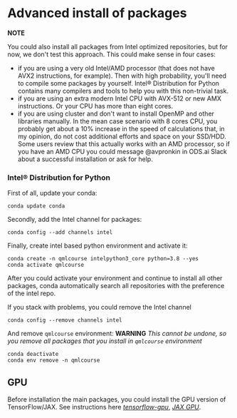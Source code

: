 # Advanced install of packages

**NOTE**

You could also install all packages from Intel optimized repositories, but for now, we don't test this approach. This could make sense in four cases:

- if you are using a very old Intel/AMD processor (that does not have AVX2 instructions, for example). Then with high probability, you'll need to compile some packages by yourself. Intel® Distribution for Python contains many compilers and tools to help you with this non-trivial task.
- if you are using an extra modern Intel CPU with AVX-512 or new AMX instructions. Or your CPU has more than eight cores.
- if you are using cluster and don't want to install OpenMP and other libraries manually.
  In the mean case scenario with 8 cores CPU, you probably get about a 10% increase in the speed of calculations that, in my opinion, do not cost additional efforts and space on your SSD/HDD. Some users review that this actually works with an AMD processor, so if you have an AMD CPU you could message @avpronkin in ODS.ai Slack about a successful installation or ask for help.

### Intel® Distribution for Python

First of all, update your conda:

```shell
conda update conda
```

Secondly, add the Intel channel for packages:

```shell
conda config --add channels intel
```

Finally, create intel based python environment and activate it:

```shell
conda create -n qmlcourse intelpython3_core python=3.8 --yes
conda activate qmlcourse
```

After you could activate your environment and continue to install all other packages, conda automatically search all repositories with the preference of the intel repo.

If you stack with problems, you could remove the Intel channel

```shell
conda config --remove channels intel
```

And remove `qmlcourse` environment:
**WARNING**
_This cannot be undone, so you remove all packages that you install in `qmlcourse` environment_

```shell
conda deactivate
conda env remove -n qmlcourse
```

## GPU

Before installation the main packages, you could install the GPU version of TensorFlow/JAX.
See instructions here [_tensorflow-gpu_](https://www.tensorflow.org/install/gpu), [_JAX GPU_](https://github.com/google/jax#pip-installation-gpu-cuda).
